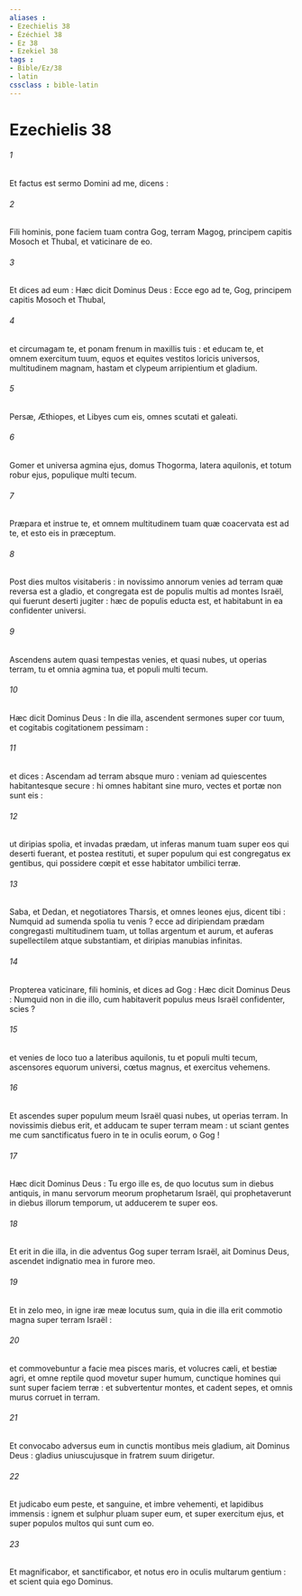 ```yaml
---
aliases : 
- Ezechielis 38
- Ézéchiel 38
- Ez 38
- Ezekiel 38
tags : 
- Bible/Ez/38
- latin
cssclass : bible-latin
---
```


# Ezechielis 38

###### 1
Et factus est sermo Domini ad me, dicens :
###### 2
Fili hominis, pone faciem tuam contra Gog, terram Magog, principem capitis Mosoch et Thubal, et vaticinare de eo.
###### 3
Et dices ad eum : Hæc dicit Dominus Deus : Ecce ego ad te, Gog, principem capitis Mosoch et Thubal,
###### 4
et circumagam te, et ponam frenum in maxillis tuis : et educam te, et omnem exercitum tuum, equos et equites vestitos loricis universos, multitudinem magnam, hastam et clypeum arripientium et gladium.
###### 5
Persæ, Æthiopes, et Libyes cum eis, omnes scutati et galeati.
###### 6
Gomer et universa agmina ejus, domus Thogorma, latera aquilonis, et totum robur ejus, populique multi tecum.
###### 7
Præpara et instrue te, et omnem multitudinem tuam quæ coacervata est ad te, et esto eis in præceptum.
###### 8
Post dies multos visitaberis : in novissimo annorum venies ad terram quæ reversa est a gladio, et congregata est de populis multis ad montes Israël, qui fuerunt deserti jugiter : hæc de populis educta est, et habitabunt in ea confidenter universi.
###### 9
Ascendens autem quasi tempestas venies, et quasi nubes, ut operias terram, tu et omnia agmina tua, et populi multi tecum.
###### 10
Hæc dicit Dominus Deus : In die illa, ascendent sermones super cor tuum, et cogitabis cogitationem pessimam :
###### 11
et dices : Ascendam ad terram absque muro : veniam ad quiescentes habitantesque secure : hi omnes habitant sine muro, vectes et portæ non sunt eis :
###### 12
ut diripias spolia, et invadas prædam, ut inferas manum tuam super eos qui deserti fuerant, et postea restituti, et super populum qui est congregatus ex gentibus, qui possidere cœpit et esse habitator umbilici terræ.
###### 13
Saba, et Dedan, et negotiatores Tharsis, et omnes leones ejus, dicent tibi : Numquid ad sumenda spolia tu venis ? ecce ad diripiendam prædam congregasti multitudinem tuam, ut tollas argentum et aurum, et auferas supellectilem atque substantiam, et diripias manubias infinitas.
###### 14
Propterea vaticinare, fili hominis, et dices ad Gog : Hæc dicit Dominus Deus : Numquid non in die illo, cum habitaverit populus meus Israël confidenter, scies ?
###### 15
et venies de loco tuo a lateribus aquilonis, tu et populi multi tecum, ascensores equorum universi, cœtus magnus, et exercitus vehemens.
###### 16
Et ascendes super populum meum Israël quasi nubes, ut operias terram. In novissimis diebus erit, et adducam te super terram meam : ut sciant gentes me cum sanctificatus fuero in te in oculis eorum, o Gog !
###### 17
Hæc dicit Dominus Deus : Tu ergo ille es, de quo locutus sum in diebus antiquis, in manu servorum meorum prophetarum Israël, qui prophetaverunt in diebus illorum temporum, ut adducerem te super eos.
###### 18
Et erit in die illa, in die adventus Gog super terram Israël, ait Dominus Deus, ascendet indignatio mea in furore meo.
###### 19
Et in zelo meo, in igne iræ meæ locutus sum, quia in die illa erit commotio magna super terram Israël :
###### 20
et commovebuntur a facie mea pisces maris, et volucres cæli, et bestiæ agri, et omne reptile quod movetur super humum, cunctique homines qui sunt super faciem terræ : et subvertentur montes, et cadent sepes, et omnis murus corruet in terram.
###### 21
Et convocabo adversus eum in cunctis montibus meis gladium, ait Dominus Deus : gladius uniuscujusque in fratrem suum dirigetur.
###### 22
Et judicabo eum peste, et sanguine, et imbre vehementi, et lapidibus immensis : ignem et sulphur pluam super eum, et super exercitum ejus, et super populos multos qui sunt cum eo.
###### 23
Et magnificabor, et sanctificabor, et notus ero in oculis multarum gentium : et scient quia ego Dominus.
